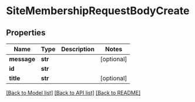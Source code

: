 # SiteMembershipRequestBodyCreate

## Properties
Name | Type | Description | Notes
------------ | ------------- | ------------- | -------------
**message** | **str** |  | [optional] 
**id** | **str** |  | 
**title** | **str** |  | [optional] 

[[Back to Model list]](../README.md#documentation-for-models) [[Back to API list]](../README.md#documentation-for-api-endpoints) [[Back to README]](../README.md)


